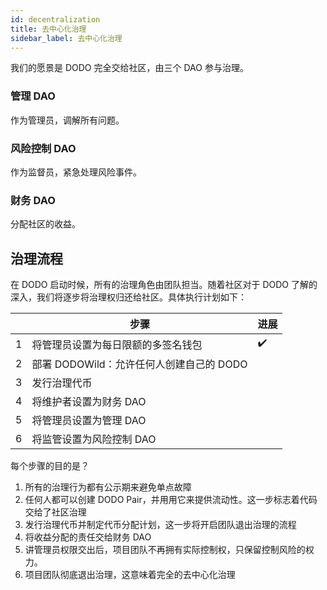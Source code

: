 ```yaml
---
id: decentralization
title: 去中心化治理
sidebar_label: 去中心化治理
---
```


我们的愿景是 DODO 完全交给社区，由三个 DAO 参与治理。

### 管理 DAO

作为管理员，调解所有问题。

### 风险控制 DAO

作为监督员，紧急处理风险事件。

### 财务 DAO

分配社区的收益。

## 治理流程

在 DODO 启动时候，所有的治理角色由团队担当。随着社区对于 DODO 了解的深入，我们将逐步将治理权归还给社区。具体执行计划如下：

|     | 步骤                                                 | 进展 |
| --- | ---------------------------------------------------- | -------- |
| 1   | 将管理员设置为每日限额的多签名钱包                    | ✔️       |
| 2   | 部署 DODOWild：允许任何人创建自己的 DODO              |          |
| 3   | 发行治理代币                                         |          |
| 4   | 将维护者设置为财务 DAO                               |          |
| 5   | 将管理员设置为管理 DAO                               |          |
| 6   | 将监管设置为风险控制 DAO                             |          |

每个步骤的目的是？

1.  所有的治理行为都有公示期来避免单点故障
2.  任何人都可以创建 DODO Pair，并用用它来提供流动性。这一步标志着代码交给了社区治理
3.  发行治理代币并制定代币分配计划，这一步将开启团队退出治理的流程
4.  将收益分配的责任交给财务 DAO
5.  讲管理员权限交出后，项目团队不再拥有实际控制权，只保留控制风险的权力。
6.  项目团队彻底退出治理，这意味着完全的去中心化治理
